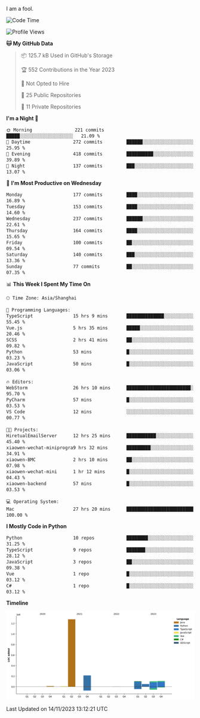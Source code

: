 I am a fool.

<!--START_SECTION:waka-->
![Code Time](http://img.shields.io/badge/Code%20Time-887%20hrs%2010%20mins-blue)

![Profile Views](http://img.shields.io/badge/Profile%20Views-4-blue)

**🐱 My GitHub Data** 

> 📦 125.7 kB Used in GitHub's Storage 
 > 
> 🏆 552 Contributions in the Year 2023
 > 
> 🚫 Not Opted to Hire
 > 
> 📜 25 Public Repositories 
 > 
> 🔑 11 Private Repositories 
 > 
**I'm a Night 🦉** 

```text
🌞 Morning                221 commits         █████░░░░░░░░░░░░░░░░░░░░   21.09 % 
🌆 Daytime                272 commits         ██████░░░░░░░░░░░░░░░░░░░   25.95 % 
🌃 Evening                418 commits         ██████████░░░░░░░░░░░░░░░   39.89 % 
🌙 Night                  137 commits         ███░░░░░░░░░░░░░░░░░░░░░░   13.07 % 
```
📅 **I'm Most Productive on Wednesday** 

```text
Monday                   177 commits         ████░░░░░░░░░░░░░░░░░░░░░   16.89 % 
Tuesday                  153 commits         ████░░░░░░░░░░░░░░░░░░░░░   14.60 % 
Wednesday                237 commits         ██████░░░░░░░░░░░░░░░░░░░   22.61 % 
Thursday                 164 commits         ████░░░░░░░░░░░░░░░░░░░░░   15.65 % 
Friday                   100 commits         ██░░░░░░░░░░░░░░░░░░░░░░░   09.54 % 
Saturday                 140 commits         ███░░░░░░░░░░░░░░░░░░░░░░   13.36 % 
Sunday                   77 commits          ██░░░░░░░░░░░░░░░░░░░░░░░   07.35 % 
```


📊 **This Week I Spent My Time On** 

```text
🕑︎ Time Zone: Asia/Shanghai

💬 Programming Languages: 
TypeScript               15 hrs 9 mins       ██████████████░░░░░░░░░░░   55.45 % 
Vue.js                   5 hrs 35 mins       █████░░░░░░░░░░░░░░░░░░░░   20.46 % 
SCSS                     2 hrs 41 mins       ██░░░░░░░░░░░░░░░░░░░░░░░   09.82 % 
Python                   53 mins             █░░░░░░░░░░░░░░░░░░░░░░░░   03.23 % 
JavaScript               50 mins             █░░░░░░░░░░░░░░░░░░░░░░░░   03.06 % 

🔥 Editors: 
WebStorm                 26 hrs 10 mins      ████████████████████████░   95.70 % 
PyCharm                  57 mins             █░░░░░░░░░░░░░░░░░░░░░░░░   03.53 % 
VS Code                  12 mins             ░░░░░░░░░░░░░░░░░░░░░░░░░   00.77 % 

🐱‍💻 Projects: 
HiretualEmailServer      12 hrs 25 mins      ███████████░░░░░░░░░░░░░░   45.40 % 
xiaowen-wechat-miniprogra9 hrs 32 mins       █████████░░░░░░░░░░░░░░░░   34.91 % 
xiaowen-BMC              2 hrs 10 mins       ██░░░░░░░░░░░░░░░░░░░░░░░   07.98 % 
xiaowen-wechat-mini      1 hr 12 mins        █░░░░░░░░░░░░░░░░░░░░░░░░   04.43 % 
xiaowen-backend          57 mins             █░░░░░░░░░░░░░░░░░░░░░░░░   03.53 % 

💻 Operating System: 
Mac                      27 hrs 20 mins      █████████████████████████   100.00 % 
```

**I Mostly Code in Python** 

```text
Python                   10 repos            ████████░░░░░░░░░░░░░░░░░   31.25 % 
TypeScript               9 repos             ███████░░░░░░░░░░░░░░░░░░   28.12 % 
JavaScript               3 repos             ██░░░░░░░░░░░░░░░░░░░░░░░   09.38 % 
Vue                      1 repo              █░░░░░░░░░░░░░░░░░░░░░░░░   03.12 % 
C#                       1 repo              █░░░░░░░░░░░░░░░░░░░░░░░░   03.12 % 
```



**Timeline**

![Lines of Code chart](https://raw.githubusercontent.com/VeejaLiu/VeejaLiu/master/assets/bar_graph.png)


 Last Updated on 14/11/2023 13:12:21 UTC
<!--END_SECTION:waka-->
